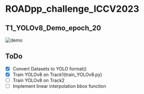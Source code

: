 # ROADpp_challenge_ICCV2023

## T1_YOLOv8_Demo_epoch_20
![demo](T1_demo_epoch_20.gif)


## ToDo

- [x] Convert Datasets to YOLO format()
- [x] Train YOLOv8 on Track1(train_YOLOv8.py)
- [ ] Train YOLOv8 on Track2
- [ ] Implement linear interpolation bbox function 